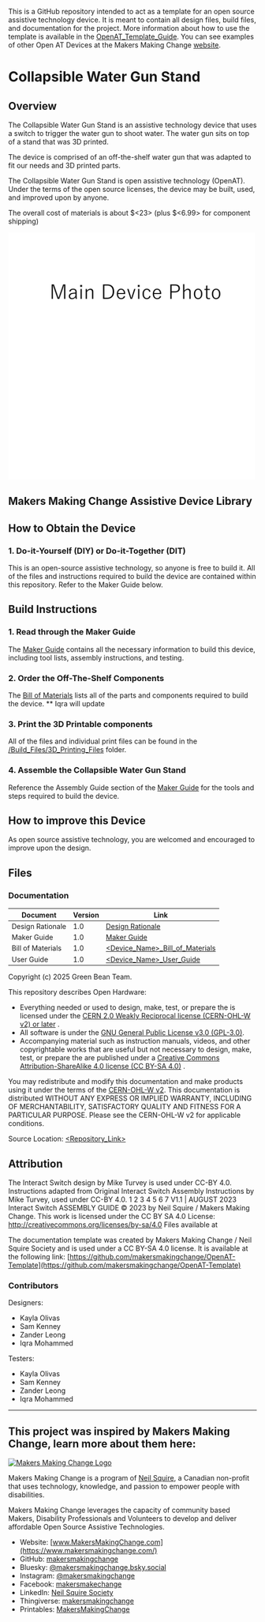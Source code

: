 <!--- Open Source Assistive Technology: GitHub Readme Template Version 1.2 (2024-May-27)  --->

<!--- TEMPLATE INTRODUCTION --->
<!--- This section and the following text should be removed. --->
This is a GitHub repository intended to act as a template for an open source assistive technology device. It is meant to contain all design files, build files, and documentation for the project. More information about how to use the template is available in the [OpenAT_Template_Guide](/OpenAT_Template_Guide.pdf). You can see examples of other Open AT Devices at the Makers Making Change [website](https://www.makersmakingchange.com/s/category/assistive-devices). 

<!--- INSTRUCTIONS --->
<!--- This is a markdown template for creating the README.md file in a GitHub repository. This file is rendered and displayed automatically when someone visits the repository.

This document includes helper text that will not be displayed when rendered. Any text between the less-than sign + exclamation mark + three hyphen-minus (<!---) and matching three hyphen-minus + greater-than sign will not be displayed. This helper text can be deleted once the corresponding section is completed.

This template has a number of fields that can be searched and replaced with other text:
 - <Device_Name> Replace this with filename-friendly version of the device with underscores. e.g., Open_Wobble_Switch
 - <DeviceName> Replace this with the human-readable name of the device with spaces. e.g., Open Wobble Switch
 - <DesignerName> Replace this with the person or organization responsible for the design. e.g., John Doe.
 - <Repository_Link> Replace this with the web address for the repository. e.g., (e.g., https://github.com/makersmakingchange/Open-Wobble-Switch))
 - <MMCWebLink> This is the website address including an alphanumeric id for the Makers Making Change Website. e.g., 01tJR000000698oYAA. This will come from MMC staff.  
 - <MaterialCost> Replace this with the dollar cost and currency (CAD, USD, etc.) of the materials of the device.
 - <ShippingCost> Replace this with the dollar cost and currency (CAD, USD, etc.) of shipping the device (if possible).
 - <YEAR> year(s) of the copyright
 
Any text that is currently holding a space / is an instruction for the person filling in the README is in all capitals, to make it easier to see them in a rendered version.

--->
 
<!--- TITLE --->
# Collapsible Water Gun Stand
<!--- Should match the name of the GitHub repository. Choose something descriptive rather than whimsical.  --->

## Overview
<!--- A brief summary of the project. What it does, who it is for, how much it costs. --->
The Collapsible Water Gun Stand is an assistive technology device that uses a switch to trigger the water gun to shoot water. The water gun sits on top of a stand that was 3D printed.

The device is comprised of an off-the-shelf water gun that was adapted to fit our needs and 3D printed parts. 

The Collapsible Water Gun Stand is open assistive technology (OpenAT). Under the terms of the open source licenses, the device may be built, used, and improved upon by anyone.

The overall cost of materials is about $<23> (plus $<6.99> for component shipping) 

<img src="Photos/Device_Name.jpg" width="500" alt="Picture of <DeviceName>.">

## Makers Making Change Assistive Device Library
<MMCWebLink>

## How to Obtain the Device
### 1. Do-it-Yourself (DIY) or Do-it-Together (DIT)

This is an open-source assistive technology, so anyone is free to build it. All of the files and instructions required to build the device are contained within this repository. Refer to the Maker Guide below.

## Build Instructions
<!--- Outline the major steps required to create a build --->

### 1. Read through the Maker Guide

The [Maker Guide](/Documentation/Collapsible_Water_Gun_Stand_Maker_Guide.pdf)  contains all the necessary information to build this device, including tool lists, assembly instructions, and testing.


### 2. Order the Off-The-Shelf Components

The [Bill of Materials](/Documentation/<Device_Name>_BOM.xlsx) lists all of the parts and components required to build the device. ** Iqra will update


### 3. Print the 3D Printable components

All of the files and individual print files can be found in the [/Build_Files/3D_Printing_Files](/Build_Files/3D_Printing_Files/) folder.

### 4. Assemble the Collapsible Water Gun Stand

Reference the Assembly Guide section of the [Maker Guide](/Documentation/Collapsible_Water_Gun_Stand_Maker_Guide.pdf)  for the tools and steps required to build the device.

## How to improve this Device
As open source assistive technology, you are welcomed and encouraged to improve upon the design. 

## Files
### Documentation
<!--- Update the name, link, and version for documentation --->
| Document             | Version | Link |
|----------------------|---------|------|
| Design Rationale     | 1.0     | [Design Rationale](/Documentation/Collapsible_Water_Gun_Stand_Design_Rationale.pdf)     |
| Maker Guide          | 1.0     | [Maker Guide](/Documentation/Collapsible_Water_Gun_Stand_Maker_Guide.pdf)     |
| Bill of Materials    | 1.0     | [<Device_Name>_Bill_of_Materials](/Documentation/<Device_Name>_BOM.xlsx)     | **Iqra will update
| User Guide           | 1.0     | [<Device_Name>_User_Guide](Collapsible_Water_Stand_Maker_User_Guide.pdf)    | **Iqra will update

<!---### Design Files
<!--- Include a copy of the original design files to facilitate easy editing and customization. Consider also including a generic format (e.g., STEP) --->


<!---### Build Files
<!--- Include a copy of the build files intended for manufacturing. This may include svg files for laser cutting, stl files for 3d printing, Gerber files for custom PCBs, and Arduino files for custom firmware. --->
<!--- - [3D Printing Files](/Build_Files/3D_Printing_Files)
 - [PCB Build Files](/Build_Files/PCB_Build_Files)
 - [Firmware Files](/Build/Firmware_Files)


## License
<!--- Add the year(s) for the copyright and the Designer Name. You may use the standard set of open licenses or choose your own for the hardware, software, and accompanying materials. --->
Copyright (c) 2025 Green Bean Team.

This repository describes Open Hardware:
 - Everything needed or used to design, make, test, or prepare the <DeviceName> is licensed under the [CERN 2.0 Weakly Reciprocal license (CERN-OHL-W v2) or later](https://cern.ch/cern-ohl ) .
 - All software is under the [GNU General Public License v3.0 (GPL-3.0)](https://www.gnu.org/licenses/gpl.html).
 - Accompanying material such as instruction manuals, videos, and other copyrightable works that are useful but not necessary to design, make, test, or prepare the <Device-Name> are published under a [Creative Commons Attribution-ShareAlike 4.0 license (CC BY-SA 4.0)](https://creativecommons.org/licenses/by-sa/4.0/) .

You may redistribute and modify this documentation and make products using it under the terms of the [CERN-OHL-W v2](https://cern.ch/cern-ohl).
This documentation is distributed WITHOUT ANY EXPRESS OR IMPLIED WARRANTY, INCLUDING OF MERCHANTABILITY, SATISFACTORY QUALITY AND FITNESS FOR A PARTICULAR PURPOSE.
Please see the CERN-OHL-W v2 for applicable conditions.

Source Location: [<Repository_Link> ](https://github.com/Iqra-Mohamed-Git/Design-Sprint-3.git)

## Attribution
<!--- Provide any necessary attribution for designs or components that are included in the device or as part of the project. --->
The Interact Switch design by Mike Turvey is used under CC-BY 4.0. Instructions adapted from Original Interact Switch Assembly Instructions by Mike Turvey, used under CC-BY 4.0. 1 2 3 4 5 6 7 V1.1 | AUGUST 2023 Interact Switch ASSEMBLY GUIDE © 2023 by Neil Squire / Makers Making Change. This work is licensed under the CC BY SA 4.0 License: http://creativecommons.org/licenses/by-sa/4.0 Files available at 

<!--- This is the attribution for the template. --->
The documentation template was created by Makers Making Change / Neil Squire Society and is used under a CC BY-SA 4.0 license. It is available at the following link: [https://github.com/makersmakingchange/OpenAT-Template](https://github.com/makersmakingchange/OpenAT-Template)

### Contributors
<!--- List the names of the people that contributed to the design. This could include the original source of the idea, designers, testers, documenters, etc. --->
Designers:
 - Kayla Olivas
 - Sam Kenney
 - Zander Leong
 - Iqra Mohammed

Testers:
 - Kayla Olivas
 - Sam Kenney
 - Zander Leong
 - Iqra Mohammed


---
<!--- This is standard boilerplate for Makers Making Change. No changes should be required. --->
<!-- ABOUT MMC START -->
## This project was inspired by Makers Making Change, learn more about them here:
[<img src="https://raw.githubusercontent.com/makersmakingchange/makersmakingchange/main/img/mmc_logo.svg" width="500" alt="Makers Making Change Logo">](https://www.makersmakingchange.com/)

Makers Making Change is a program of [Neil Squire](https://www.neilsquire.ca/), a Canadian non-profit that uses technology, knowledge, and passion to empower people with disabilities.

Makers Making Change leverages the capacity of community based Makers, Disability Professionals and Volunteers to develop and deliver affordable Open Source Assistive Technologies.

 - Website: [www.MakersMakingChange.com](https://www.makersmakingchange.com/)
 - GitHub: [makersmakingchange](https://github.com/makersmakingchange)
 - Bluesky: [@makersmakingchange.bsky.social](https://bsky.app/profile/makersmakingchange.bsky.social)
 - Instagram: [@makersmakingchange](https://www.instagram.com/makersmakingchange)
 - Facebook: [makersmakechange](https://www.facebook.com/makersmakechange)
 - LinkedIn: [Neil Squire Society](https://www.linkedin.com/company/neil-squire-society/)
 - Thingiverse: [makersmakingchange](https://www.thingiverse.com/makersmakingchange/about)
 - Printables: [MakersMakingChange](https://www.printables.com/@MakersMakingChange)

